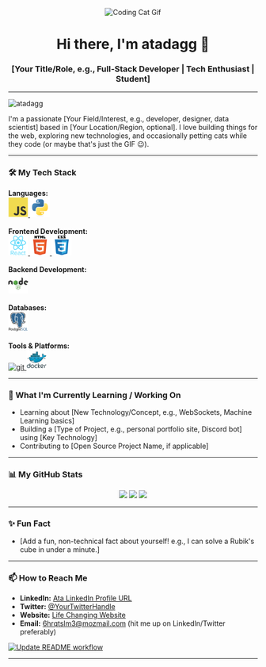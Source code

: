<!-- Center the greeting -->
<p align="center">
  <img src="https://user-images.githubusercontent.com/5713670/87202985-820dcb80-c2b6-11ea-9f56-7ec461c497c3.gif" width="300px" alt="Coding Cat Gif"/>
</p>

<h1 align="center">Hi there, I'm atadagg 👋</h1>
<h3 align="center">[Your Title/Role, e.g., Full-Stack Developer | Tech Enthusiast | Student]</h3>

---

<p align="left"> <img src="https://komarev.com/ghpvc/?username=atadagg&label=Profile%20views&color=0e75b6&style=flat" alt="atadagg" /> </p>

<!-- Optional Introduction - Keep it brief and engaging! -->
<p align="left">
  I'm a passionate [Your Field/Interest, e.g., developer, designer, data scientist] based in [Your Location/Region, optional]. I love building things for the web, exploring new technologies, and occasionally petting cats while they code (or maybe that's just the GIF 😉).
</p>

---

### 🛠️ My Tech Stack

<!-- Use icons from Devicon (https://devicon.dev/) or Shields.io (https://shields.io/) -->
<p align="left">
  <strong>Languages:</strong><br>
  <a href="https://developer.mozilla.org/en-US/docs/Web/JavaScript" target="_blank" rel="noreferrer"> <img src="https://raw.githubusercontent.com/devicons/devicon/master/icons/javascript/javascript-original.svg" alt="javascript" width="40" height="40"/> </a>
  <a href="https://www.python.org" target="_blank" rel="noreferrer"> <img src="https://raw.githubusercontent.com/devicons/devicon/master/icons/python/python-original.svg" alt="python" width="40" height="40"/> </a>
  <!-- Add more languages -->
  <br><br>
  <strong>Frontend Development:</strong><br>
  <a href="https://reactjs.org/" target="_blank" rel="noreferrer"> <img src="https://raw.githubusercontent.com/devicons/devicon/master/icons/react/react-original-wordmark.svg" alt="react" width="40" height="40"/> </a>
  <a href="https://www.w3.org/html/" target="_blank" rel="noreferrer"> <img src="https://raw.githubusercontent.com/devicons/devicon/master/icons/html5/html5-original-wordmark.svg" alt="html5" width="40" height="40"/> </a>
  <a href="https://www.w3schools.com/css/" target="_blank" rel="noreferrer"> <img src="https://raw.githubusercontent.com/devicons/devicon/master/icons/css3/css3-original-wordmark.svg" alt="css3" width="40" height="40"/> </a>
  <!-- Add more frontend -->
  <br><br>
  <strong>Backend Development:</strong><br>
  <a href="https://nodejs.org" target="_blank" rel="noreferrer"> <img src="https://raw.githubusercontent.com/devicons/devicon/master/icons/nodejs/nodejs-original-wordmark.svg" alt="nodejs" width="40" height="40"/> </a>
  <!-- Add more backend -->
  <br><br>
  <strong>Databases:</strong><br>
  <a href="https://www.postgresql.org" target="_blank" rel="noreferrer"> <img src="https://raw.githubusercontent.com/devicons/devicon/master/icons/postgresql/postgresql-original-wordmark.svg" alt="postgresql" width="40" height="40"/> </a>
  <!-- Add more databases -->
  <br><br>
  <strong>Tools & Platforms:</strong><br>
  <a href="https://git-scm.com/" target="_blank" rel="noreferrer"> <img src="https://www.vectorlogo.zone/logos/git-scm/git-scm-icon.svg" alt="git" width="40" height="40"/> </a>
  <a href="https://www.docker.com/" target="_blank" rel="noreferrer"> <img src="https://raw.githubusercontent.com/devicons/devicon/master/icons/docker/docker-original-wordmark.svg" alt="docker" width="40" height="40"/> </a>
  <!-- Add more tools -->
</p>

---

### 🌱 What I'm Currently Learning / Working On

*   Learning about [New Technology/Concept, e.g., WebSockets, Machine Learning basics]
*   Building a [Type of Project, e.g., personal portfolio site, Discord bot] using [Key Technology]
*   Contributing to [Open Source Project Name, if applicable]

---

### 📊 My GitHub Stats

<p align="center">
  <img height="180em" src="https://github-readme-stats.vercel.app/api?username=atadagg&show_icons=true&theme=dracula&include_all_commits=true&count_private=true"/>
  <img height="180em" src="https://github-readme-stats.vercel.app/api/top-langs/?username=atadagg&layout=compact&langs_count=8&theme=dracula"/>
  <!-- Optional: Streak Stats -->
  <img height="180em" src="https://github-readme-streak-stats.herokuapp.com/?user=atadagg&theme=dracula" />
</p>

---

### ✨ Fun Fact

*   [Add a fun, non-technical fact about yourself! e.g., I can solve a Rubik's cube in under a minute.]

---

### 📫 How to Reach Me

*   **LinkedIn:** [Ata LinkedIn Profile URL](https://www.linkedin.com/in/ata-dagidir/)
*   **Twitter:** [@YourTwitterHandle](https://twitter.com/YourTwitterHandle)
*   **Website:** [Life Changing Website](https://atadag.com)
*   **Email:** [6hrqtslm3@mozmail.com](mailto:6hrqtslm3@mozmail.com) (hit me up on LinkedIn/Twitter preferably)

<!-- Optional: Add a GitHub Actions workflow badge to show your profile README is updating -->
<p align="left"> <a href="https://github.com/your-username/your-username/actions/workflows/your-workflow.yml"><img src="https://github.com/your-username/your-username/actions/workflows/your-workflow.yml/badge.svg" alt="Update README workflow"></a> </p>

---
